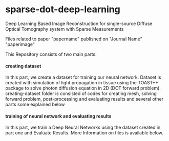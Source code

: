 # sparse-dot-deep-learning
Deep Learning Based Image Reconstruction for single-source Diffuse Optical Tomography system with Sparse Measurements

Files related to paper
"papername"
published on "Journal Name"
"paperimage"


This Repository consists of two main parts:

#### creating dataset

In this part, we create a  dataset for training our neural network. Dataset is created with simulation of light propagation in tissue using the TOAST++ package to solve photon diffusion equation in 2D (DOT forward problem).  creating-dataset folder is consisted of codes for creating mesh, solving forward problem, post-processing and evaluating results and several other parts some explained below

####  training of neural network and evaluating results

In this part, we train a Deep Neural Networks using the dataset created in part one and Evaluate Results. More Information on files is available below.


